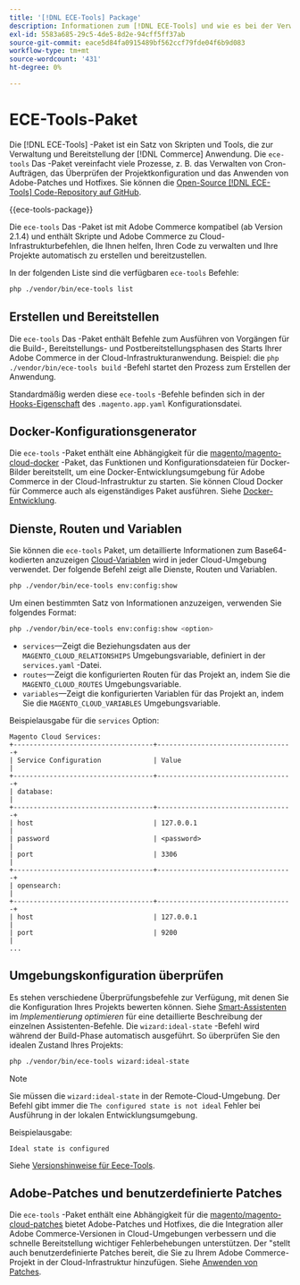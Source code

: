 ```yaml
---
title: '[!DNL ECE-Tools] Package'
description: Informationen zum [!DNL ECE-Tools] und wie es bei der Verwaltung und Bereitstellung von Adobe Commerce hilft.
exl-id: 5583a685-29c5-4de5-8d2e-94cff5ff37ab
source-git-commit: eace5d84fa0915489bf562ccf79fde04f6b9d083
workflow-type: tm+mt
source-wordcount: '431'
ht-degree: 0%

---
```


# ECE-Tools-Paket

Die [!DNL ECE-Tools] -Paket ist ein Satz von Skripten und Tools, die zur Verwaltung und Bereitstellung der [!DNL Commerce] Anwendung. Die `ece-tools` Das -Paket vereinfacht viele Prozesse, z. B. das Verwalten von Cron-Aufträgen, das Überprüfen der Projektkonfiguration und das Anwenden von Adobe-Patches und Hotfixes. Sie können die [Open-Source [!DNL ECE-Tools] Code-Repository auf GitHub][ece-repo].

{{ece-tools-package}}

Die `ece-tools` Das -Paket ist mit Adobe Commerce kompatibel (ab Version 2.1.4) und enthält Skripte und Adobe Commerce zu Cloud-Infrastrukturbefehlen, die Ihnen helfen, Ihren Code zu verwalten und Ihre Projekte automatisch zu erstellen und bereitzustellen.

In der folgenden Liste sind die verfügbaren `ece-tools` Befehle:

```bash
php ./vendor/bin/ece-tools list
```

## Erstellen und Bereitstellen

Die `ece-tools` Das -Paket enthält Befehle zum Ausführen von Vorgängen für die Build-, Bereitstellungs- und Postbereitstellungsphasen des Starts Ihrer Adobe Commerce in der Cloud-Infrastrukturanwendung. Beispiel: die `php ./vendor/bin/ece-tools build` -Befehl startet den Prozess zum Erstellen der Anwendung.

Standardmäßig werden diese `ece-tools` -Befehle befinden sich in der [Hooks-Eigenschaft](../application/hooks-property.md) des `.magento.app.yaml` Konfigurationsdatei.

## Docker-Konfigurationsgenerator

Die `ece-tools` -Paket enthält eine Abhängigkeit für die [magento/magento-cloud-docker] -Paket, das Funktionen und Konfigurationsdateien für Docker-Bilder bereitstellt, um eine Docker-Entwicklungsumgebung für Adobe Commerce in der Cloud-Infrastruktur zu starten. Sie können Cloud Docker für Commerce auch als eigenständiges Paket ausführen. Siehe [Docker-Entwicklung](../dev-tools/cloud-docker.md).

## Dienste, Routen und Variablen

Sie können die `ece-tools` Paket, um detaillierte Informationen zum Base64-kodierten anzuzeigen [Cloud-Variablen](../environment/variables-cloud.md) wird in jeder Cloud-Umgebung verwendet. Der folgende Befehl zeigt alle Dienste, Routen und Variablen.

```bash
php ./vendor/bin/ece-tools env:config:show
```

Um einen bestimmten Satz von Informationen anzuzeigen, verwenden Sie folgendes Format:

```bash
php ./vendor/bin/ece-tools env:config:show <option>
```

- `services`—Zeigt die Beziehungsdaten aus der `MAGENTO_CLOUD_RELATIONSHIPS` Umgebungsvariable, definiert in der `services.yaml` -Datei.
- `routes`—Zeigt die konfigurierten Routen für das Projekt an, indem Sie die `MAGENTO_CLOUD_ROUTES` Umgebungsvariable.
- `variables`—Zeigt die konfigurierten Variablen für das Projekt an, indem Sie die `MAGENTO_CLOUD_VARIABLES` Umgebungsvariable.

Beispielausgabe für die `services` Option:

```terminal
Magento Cloud Services:
+-----------------------------------+----------------------------------+
| Service Configuration             | Value                            |
+-----------------------------------+----------------------------------+
| database:                                                            |
+-----------------------------------+----------------------------------+
| host                              | 127.0.0.1                        |
| password                          | <password>                       |
| port                              | 3306                             |
+-----------------------------------+----------------------------------+
| opensearch:                                                          |
+-----------------------------------+----------------------------------+
| host                              | 127.0.0.1                        |
| port                              | 9200                             |
...
```

## Umgebungskonfiguration überprüfen

Es stehen verschiedene Überprüfungsbefehle zur Verfügung, mit denen Sie die Konfiguration Ihres Projekts bewerten können. Siehe [Smart-Assistenten](../deploy/smart-wizards.md) im _Implementierung optimieren_ für eine detaillierte Beschreibung der einzelnen Assistenten-Befehle. Die `wizard:ideal-state` -Befehl wird während der Build-Phase automatisch ausgeführt. So überprüfen Sie den idealen Zustand Ihres Projekts:

```bash
php ./vendor/bin/ece-tools wizard:ideal-state
```

>[!NOTE]
>
>Sie müssen die `wizard:ideal-state` in der Remote-Cloud-Umgebung. Der Befehl gibt immer die `The configured state is not ideal` Fehler bei Ausführung in der lokalen Entwicklungsumgebung.

Beispielausgabe:

```terminal
Ideal state is configured
```

Siehe [Versionshinweise für Eece-Tools](../release-notes/cloud-tools-suite.md).

## Adobe-Patches und benutzerdefinierte Patches

Die `ece-tools` -Paket enthält eine Abhängigkeit für die [magento/magento-cloud-patches] bietet Adobe-Patches und Hotfixes, die die Integration aller Adobe Commerce-Versionen in Cloud-Umgebungen verbessern und die schnelle Bereitstellung wichtiger Fehlerbehebungen unterstützen. Der &quot;stellt auch benutzerdefinierte Patches bereit, die Sie zu Ihrem Adobe Commerce-Projekt in der Cloud-Infrastruktur hinzufügen. Siehe [Anwenden von Patches](../development/apply-patches.md).

<!-- link definitions -->

[ece-repo]: https://github.com/magento/ece-tools
[magento/magento-cloud-docker]: https://github.com/magento/magento-cloud-docker
[magento/magento-cloud-patches]: https://github.com/magento/magento-cloud-patches
